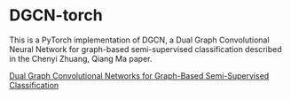 # DGCN-torch

This is a PyTorch implementation of DGCN, a Dual Graph Convolutional Neural Network for graph-based semi-supervised classification described in the Chenyi Zhuang, Qiang Ma paper.

[Dual Graph Convolutional Networks for Graph-Based Semi-Supervised Classification](https://www.researchgate.net/publication/324514333_Dual_Graph_Convolutional_Networks_for_Graph-Based_Semi-Supervised_Classification)
